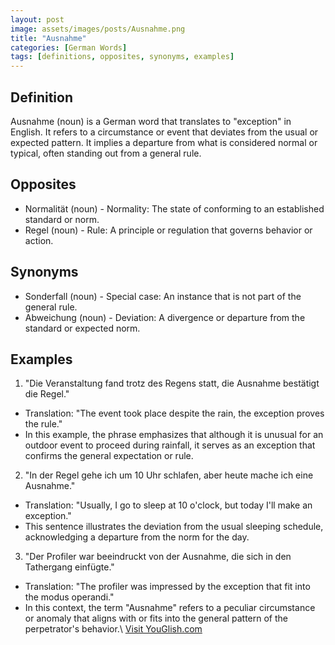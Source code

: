 ```yaml
---
layout: post
image: assets/images/posts/Ausnahme.png
title: "Ausnahme"
categories: [German Words]
tags: [definitions, opposites, synonyms, examples]
---
```


## Definition
Ausnahme (noun) is a German word that translates to "exception" in English. It refers to a circumstance or event that deviates from the usual or expected pattern. It implies a departure from what is considered normal or typical, often standing out from a general rule.

## Opposites
- Normalität (noun) - Normality: The state of conforming to an established standard or norm.
- Regel (noun) - Rule: A principle or regulation that governs behavior or action.

## Synonyms
- Sonderfall (noun) - Special case: An instance that is not part of the general rule.
- Abweichung (noun) - Deviation: A divergence or departure from the standard or expected norm.

## Examples
1. "Die Veranstaltung fand trotz des Regens statt, die Ausnahme bestätigt die Regel."
  - Translation: "The event took place despite the rain, the exception proves the rule."
  - In this example, the phrase emphasizes that although it is unusual for an outdoor event to proceed during rainfall, it serves as an exception that confirms the general expectation or rule.

2. "In der Regel gehe ich um 10 Uhr schlafen, aber heute mache ich eine Ausnahme."
  - Translation: "Usually, I go to sleep at 10 o'clock, but today I'll make an exception."
  - This sentence illustrates the deviation from the usual sleeping schedule, acknowledging a departure from the norm for the day.

3. "Der Profiler war beeindruckt von der Ausnahme, die sich in den Tathergang einfügte."
  - Translation: "The profiler was impressed by the exception that fit into the modus operandi."
  - In this context, the term "Ausnahme" refers to a peculiar circumstance or anomaly that aligns with or fits into the general pattern of the perpetrator's behavior.\ <a id="yg-widget-0" class="youglish-widget" data-query="Ausnahme" data-lang="german" data-components="8412" data-auto-start="0" data-bkg-color="theme_light" data-title="How%20to%20pronounce%20Ausnahme%20in%20German"  rel="nofollow" href="https://youglish.com">Visit YouGlish.com</a><script async src="https://youglish.com/public/emb/widget.js" charset="utf-8"></script>